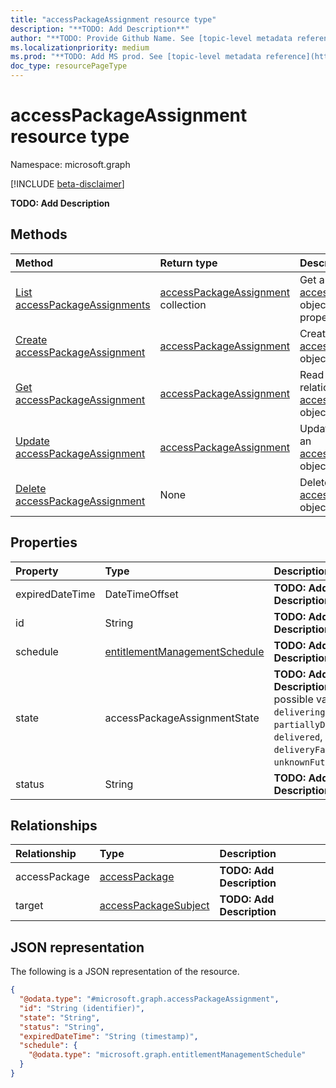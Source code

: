 ```yaml
---
title: "accessPackageAssignment resource type"
description: "**TODO: Add Description**"
author: "**TODO: Provide Github Name. See [topic-level metadata reference](https://msgo.azurewebsites.net/add/document/guidelines/metadata.html#topic-level-metadata)**"
ms.localizationpriority: medium
ms.prod: "**TODO: Add MS prod. See [topic-level metadata reference](https://msgo.azurewebsites.net/add/document/guidelines/metadata.html#topic-level-metadata)**"
doc_type: resourcePageType
---
```


# accessPackageAssignment resource type

Namespace: microsoft.graph

[!INCLUDE [beta-disclaimer](../../includes/beta-disclaimer.md)]

**TODO: Add Description**

## Methods
|Method|Return type|Description|
|:---|:---|:---|
|[List accessPackageAssignments](../api/accesspackageassignment-list.md)|[accessPackageAssignment](../resources/accesspackageassignment.md) collection|Get a list of the [accessPackageAssignment](../resources/accesspackageassignment.md) objects and their properties.|
|[Create accessPackageAssignment](../api/entitlementmanagement-post-assignments.md)|[accessPackageAssignment](../resources/accesspackageassignment.md)|Create a new [accessPackageAssignment](../resources/accesspackageassignment.md) object.|
|[Get accessPackageAssignment](../api/accesspackageassignment-get.md)|[accessPackageAssignment](../resources/accesspackageassignment.md)|Read the properties and relationships of an [accessPackageAssignment](../resources/accesspackageassignment.md) object.|
|[Update accessPackageAssignment](../api/accesspackageassignment-update.md)|[accessPackageAssignment](../resources/accesspackageassignment.md)|Update the properties of an [accessPackageAssignment](../resources/accesspackageassignment.md) object.|
|[Delete accessPackageAssignment](../api/accesspackageassignment-delete.md)|None|Deletes an [accessPackageAssignment](../resources/accesspackageassignment.md) object.|

## Properties
|Property|Type|Description|
|:---|:---|:---|
|expiredDateTime|DateTimeOffset|**TODO: Add Description**|
|id|String|**TODO: Add Description**|
|schedule|[entitlementManagementSchedule](../resources/entitlementmanagementschedule.md)|**TODO: Add Description**|
|state|accessPackageAssignmentState|**TODO: Add Description**. The possible values are: `delivering`, `partiallyDelivered`, `delivered`, `expired`, `deliveryFailed`, `unknownFutureValue`.|
|status|String|**TODO: Add Description**|

## Relationships
|Relationship|Type|Description|
|:---|:---|:---|
|accessPackage|[accessPackage](../resources/accesspackage.md)|**TODO: Add Description**|
|target|[accessPackageSubject](../resources/accesspackagesubject.md)|**TODO: Add Description**|

## JSON representation
The following is a JSON representation of the resource.
<!-- {
  "blockType": "resource",
  "keyProperty": "id",
  "@odata.type": "microsoft.graph.accessPackageAssignment",
  "openType": false
}
-->
``` json
{
  "@odata.type": "#microsoft.graph.accessPackageAssignment",
  "id": "String (identifier)",
  "state": "String",
  "status": "String",
  "expiredDateTime": "String (timestamp)",
  "schedule": {
    "@odata.type": "microsoft.graph.entitlementManagementSchedule"
  }
}
```

